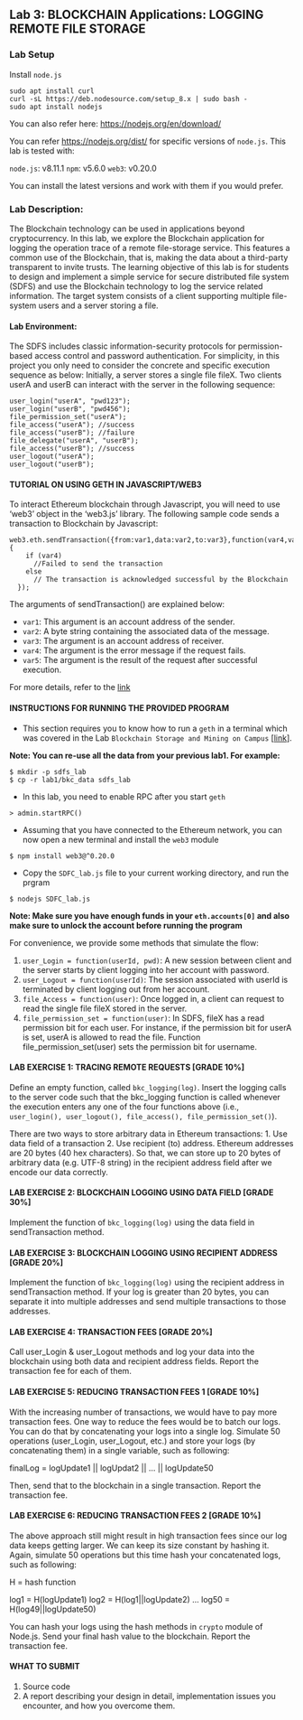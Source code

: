 ## Lab 3: BLOCKCHAIN Applications: LOGGING REMOTE FILE STORAGE

### Lab Setup

Install `node.js`

```
sudo apt install curl
curl -sL https://deb.nodesource.com/setup_8.x | sudo bash -
sudo apt install nodejs
```

You can also refer here: <https://nodejs.org/en/download/>

You can refer <https://nodejs.org/dist/> for specific versions of `node.js`. This lab is tested with:

`node.js`: v8.11.1
`npm`: v5.6.0
`web3`: v0.20.0

You can install the latest versions and work with them if you would prefer.

### Lab Description:

The Blockchain technology can be used in applications beyond cryptocurrency. In this lab, we explore the Blockchain application for logging the operation trace of a remote file-storage service. This features a common use of the Blockchain, that is, making the data about a third-party transparent to invite trusts.
The learning objective of this lab is for students to design and implement a simple service for secure distributed file system (SDFS) and use the Blockchain technology to log the service related information. The target system consists of a client supporting multiple file-system users and a server storing a file. 
 
#### Lab Environment:

The SDFS includes classic information-security protocols for permission-based access control and password authentication. For simplicity, in this project you only need to consider the concrete and specific execution sequence as below: Initially, a server stores a single file fileX. Two clients userA and userB can interact with the server in the following sequence: 

```
user_login("userA", "pwd123");  
user_login("userB", "pwd456");  
file_permission_set("userA");  
file_access("userA"); //success  
file_access("userB"); //failure  
file_delegate("userA", "userB");  
file_access("userB"); //success  
user_logout("userA");  
user_logout("userB");  
```

#### TUTORIAL ON USING GETH IN JAVASCRIPT/WEB3
To interact Ethereum blockchain through Javascript, you will need to use ‘web3’ object in the ‘web3.js’ library. The following sample code sends a transaction to Blockchain by Javascript: 

```
web3.eth.sendTransaction({from:var1,data:var2,to:var3},function(var4,var5) {
    if (var4)
      //Failed to send the transaction
    else 
      // The transaction is acknowledged successful by the Blockchain
  });
```

The arguments of sendTransaction() are explained below:

- `var1`: This argument is an account address of the sender. 
- `var2`: A byte string containing the associated data of the message.
- `var3`: The argument is an account address of receiver.
- `var4`: The argument is the error message if the request fails.
- `var5`: The argument is the result of the request after successful execution.

For more details, refer to the [link](https://github.com/ethereum/wiki/wiki/JavaScript-API#web3ethsendtransaction)

#### INSTRUCTIONS FOR RUNNING THE PROVIDED PROGRAM

* This section requires you to know how to run a `geth` in a terminal which was covered in the Lab `Blockchain Storage and Mining on Campus` [[link](https://github.com/BlockchainLabSU/SUBlockchainLabs/blob/master/lab1/README.md)]. 

**Note: You can re-use all the data from your previous lab1. For example:**

```
$ mkdir -p sdfs_lab
$ cp -r lab1/bkc_data sdfs_lab
```

* In this lab, you need to enable RPC after you start `geth`

```
> admin.startRPC()
```

* Assuming that you have connected to the Ethereum network, you can now open a new terminal and install the `web3` module
```
$ npm install web3@^0.20.0
```
* Copy the `SDFC_lab.js` file to your current working directory, and run the prgram

```
$ nodejs SDFC_lab.js
```

**Note: Make sure you have enough funds in your `eth.accounts[0]` and also make sure to unlock the account before running the program**

For convenience, we provide some methods that simulate the flow: 

1. `user_Login = function(userId, pwd)`: A new session between client and the server starts by client logging into her account with password.
2. `user_Logout = function(userId)`: The session associated with userId is terminated by client logging out from her account.
3. `file_Access = function(user)`: Once logged in, a client can request to read the single file fileX stored in the server.
4. `file_permission_set = function(user)`: In SDFS, fileX has a read permission bit for each user. For instance, if the permission bit for userA is set, userA is allowed to read the file. Function file_permission_set(user) sets the permission bit for username.

#### LAB EXERCISE 1: TRACING REMOTE REQUESTS [GRADE 10%]

Define an empty function, called `bkc_logging(log)`. Insert the logging calls to the server code such that the bkc_logging function is called whenever the execution enters any one of the four functions above (i.e., `user_login(), user_logout(), file_access(), file_permission_set()`).

There are two ways to store arbitrary data in Ethereum transactions: 
    1. Use data field of a transaction
    2. Use recipient (to) address. Ethereum addresses are 20 bytes (40 hex characters). So that, we can store up to 20 bytes of arbitrary data (e.g. UTF-8 string) in the recipient address field after we encode our data correctly.

#### LAB EXERCISE 2: BLOCKCHAIN LOGGING USING DATA FIELD [GRADE 30%]

Implement the function of `bkc_logging(log)` using the data field in sendTransaction method.

#### LAB EXERCISE 3: BLOCKCHAIN LOGGING USING RECIPIENT ADDRESS [GRADE 20%]

Implement the function of `bkc_logging(log)` using the recipient address in sendTransaction method. If your log is greater than 20 bytes, you can separate it into multiple addresses and send multiple transactions to those addresses.

#### LAB EXERCISE 4: TRANSACTION FEES [GRADE 20%]

Call user_Login & user_Logout methods and log your data into the blockchain using both data and recipient address fields. Report the transaction fee for each of them. 

#### LAB EXERCISE 5: REDUCING TRANSACTION FEES 1 [GRADE 10%]

With the increasing number of transactions, we would have to pay more transaction fees. One way to reduce the fees would be to batch our logs. You can do that by concatenating your logs into a single log. Simulate 50 operations (user_Login, user_Logout, etc.) and store your logs (by concatenating them) in a single variable, such as following:

finalLog = logUpdate1 || logUpdat2 || ... || logUpdate50

Then, send that to the blockchain in a single transaction. Report the transaction fee.

#### LAB EXERCISE 6: REDUCING TRANSACTION FEES 2 [GRADE 10%]

The above approach still might result in high transaction fees since our log data keeps getting larger. We can keep its size constant by hashing it. Again, simulate 50 operations but this time hash your concatenated logs, such as following:

H = hash function

log1 = H(logUpdate1)
log2 = H(log1||logUpdate2)
...
log50 = H(log49||logUpdate50)

You can hash your logs using the hash methods in `crypto` module of Node.js. Send your final hash value to the blockchain. Report the transaction fee.

#### WHAT TO SUBMIT 

1. Source code
2. A report describing your design in detail, implementation issues you encounter, and how you overcome them. 
